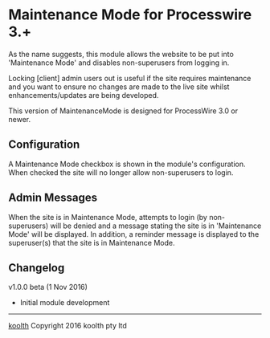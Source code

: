 # Maintenance Mode for Processwire 3.+

As the name suggests, this module allows the website to be put into 'Maintenance Mode' and disables non-superusers from logging in. 

Locking [client] admin users out is useful if the site requires maintenance and you want to ensure no changes are made to the live site whilst enhancements/updates are being developed. 

This version of MaintenanceMode is designed for ProcessWire 3.0 or newer. 

## Configuration

A Maintenance Mode checkbox is shown in the module's configuration. When checked the site will no longer allow non-superusers to login.

## Admin Messages

When the site is in Maintenance Mode, attempts to login (by non-superusers) will be denied and a message stating the site is in 'Maintenance Mode' will be displayed. In addition, a reminder message is displayed to the superuser(s) that the site is in Maintenance Mode.


## Changelog

v1.0.0 beta (1 Nov 2016)
- Initial module development

------
[koolth](https://koolth.com.au) Copyright 2016 koolth pty ltd